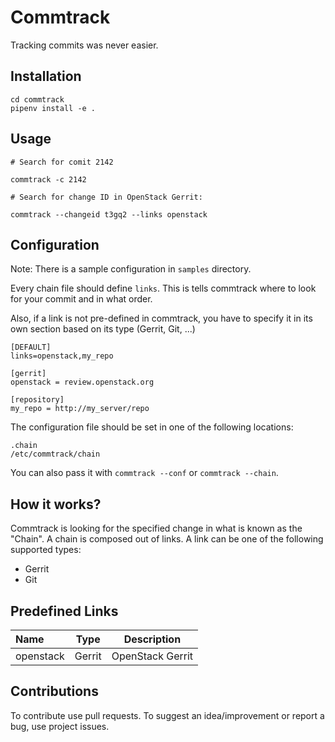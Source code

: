 # Commtrack

Tracking commits was never easier.


## Installation

```
cd commtrack
pipenv install -e .
```

## Usage

```
# Search for comit 2142

commtrack -c 2142

# Search for change ID in OpenStack Gerrit:

commtrack --changeid t3gq2 --links openstack
```

## Configuration

Note: There is a sample configuration in `samples` directory.

Every chain file should define `links`. This is tells commtrack
where to look for your commit and in what order.

Also, if a link is not pre-defined in commtrack, you have to specify
it in its own section based on its type (Gerrit, Git, ...)

```
[DEFAULT]
links=openstack,my_repo

[gerrit]
openstack = review.openstack.org

[repository]
my_repo = http://my_server/repo
```

The configuration file should be set in one of the following locations:

```
.chain
/etc/commtrack/chain
```

You can also pass it with `commtrack --conf` or `commtrack --chain`.

## How it works?

Commtrack is looking for the specified change in what is known as the "Chain".
A chain is composed out of links. A link can be one of the following supported types:

* Gerrit
* Git

## Predefined Links

Name | Type | Description
:------ |:------:|:--------:
openstack | Gerrit | OpenStack Gerrit


## Contributions

To contribute use pull requests.
To suggest an idea/improvement or report a bug, use project issues.
